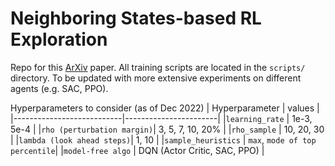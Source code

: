# Neighboring States-based RL Exploration

Repo for this [ArXiv](https://arxiv.org/pdf/2212.10712.pdf) paper. All training scripts are located in the `scripts/` directory. To be updated with more extensive experiments on different agents (e.g. SAC, PPO).

Hyperparameters to consider (as of Dec 2022)
| Hyperparameter            | values                |
|---------------------------|-----------------------|
|`learning_rate`            | 1e-3, 5e-4            |
|`rho (perturbation margin)`| 3, 5, 7, 10, 20%      |
|`rho_sample`               | 10, 20, 30            |
|`lambda (look ahead steps)`| 1, 10                 |
|`sample_heuristics`        | `max`, `mode of top percentile`|
|`model-free algo`          | DQN (Actor Critic, SAC, PPO)   |

